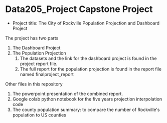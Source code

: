 # Data205_Project Capstone Project

* Project title: The City of Rockville Population Projection and Dashboard Project
  
The project has two parts
1. The Dashboard Project
2. The Population Projection
   1. The datasets and the link for the dashboard project is found in the project report file.
   2. The full report for the population projection is found in the report file named finalproject_report

Other files in this repository
1. The powerpoint presentation of the combined report.
2. Google colab python notebook for the five years projection interpolation code
3. The county population summary: to compare the number of Rockville's population to US counties
